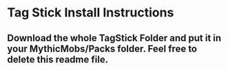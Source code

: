 # Tag Stick Install Instructions

## Download the whole TagStick Folder and put it in your MythicMobs/Packs folder. Feel free to delete this readme file. 
